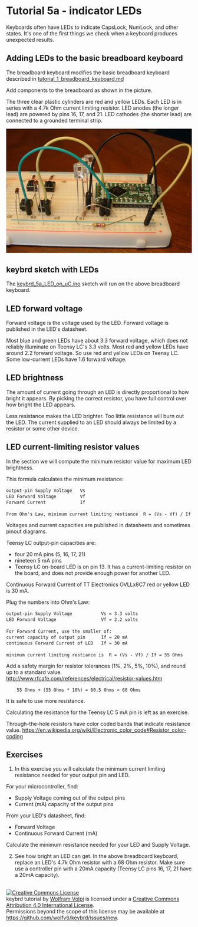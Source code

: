 Tutorial 5a - indicator LEDs
============================
Keyboards often have LEDs to indicate CapsLock, NumLock, and other states.
It's one of the first things we check when a keyboard produces unexpected results.

Adding LEDs to the basic breadboard keyboard
--------------------------------------------
The breadboard keyboard modifies the basic breadboard keyboard described in [tutorial_1_breadboard_keyboard.md](tutorial_1_breadboard_keyboard.md)

Add components to the breadboard as shown in the picture.

The three clear plastic cylinders are red and yellow LEDs.
Each LED is in series with a 4.7k Ohm current limiting resistor.
LED anodes (the longer lead) are powered by pins 16, 17, and 21.
LED cathodes (the shorter lead) are connected to a grounded terminal strip.

!["back"](keybrd_5a_LED_on_uC/back.JPG "back")

keybrd sketch with LEDs
-----------------------
The [keybrd_5a_LED_on_uC.ino](keybrd_5a_LED_on_uC/keybrd_5a_LED_on_uC.ino) sketch will run on the above breadboard keyboard.

LED forward voltage
-------------------
Forward voltage is the voltage used by the LED.
Forward voltage is published in the LED's datasheet.

Most blue and green LEDs have about 3.3 forward voltage, which does not reliably illuminate on Teensy LC's 3.3 volts.
Most red and yellow LEDs have around 2.2 forward voltage.
So use red and yellow LEDs on Teensy LC.
Some low-current LEDs have 1.6 forward voltage.

LED brightness
--------------
The amount of current going through an LED is directly proportional to how bright it appears.
By picking the correct resistor, you have full control over how bright the LED appears.

Less resistance makes the LED brighter.
Too little resistance will burn out the LED.
The current supplied to an LED should always be limited by a resistor or some other device.

LED current-limiting resistor values
------------------------------------
In the section we will compute the minimum resistor value for maximum LED brightness.

This formula calculates the minimum resistance:
```
output-pin Supply Voltage   Vs
LED Forward Voltage         Vf
Forward Current             If

From Ohm's Law, minimum current limiting restiance  R = (Vs - Vf) / If
```
Voltages and current capacities are published in datasheets and sometimes pinout diagrams.

Teensy LC output-pin capacities are:
* four 20 mA pins (5, 16, 17, 21)
* nineteen 5 mA pins
* Teensy LC on-board LED is on pin 13.
  It has a current-limiting resistor on the board, and does not provide enough power for another LED.

Continuous Forward Current of TT Electronics OVLLx8C7 red or yellow LED is 30 mA.

Plug the numbers into Ohm's Law:
```
output-pin Supply Voltage           Vs = 3.3 volts
LED Forward Voltage                 Vf = 2.2 volts

For Forward Current, use the smaller of: 
current capacity of output pin      If = 20 mA
continuous Forward Current of LED   If = 30 mA

minimum current limiting restiance is  R = (Vs - Vf) / If = 55 Ohms
```
Add a safety margin for resistor tolerances (1%, 2%, 5%, 10%), and round up to a standard value.
 http://www.rfcafe.com/references/electrical/resistor-values.htm

```
    55 Ohms + (55 Ohms * 10%) = 60.5 Ohms < 68 Ohms
```
It is safe to use more resistance.

Calculating the resistance for the Teensy LC 5 mA pin is left as an exercise.

Through-the-hole resistors have color coded bands that indicate resistance value.
 https://en.wikipedia.org/wiki/Electronic_color_code#Resistor_color-coding

Exercises
---------
1) In this exercise you will calculate the minimum current limiting resistance needed for your output pin and LED.

For your microcontroller, find:
* Supply Voltage coming out of the output pins
* Current (mA) capacity of the output pins

From your LED's  datasheet, find:
* Forward Voltage
* Continuous Forward Current (mA)

Calculate the minimum resistance needed for your LED and Supply Voltage.

2) See how bright an LED can get.
In the above breadboard keyboard, replace an LED's 4.7k Ohm resistor with a 68 Ohm resistor.
Make sure use a controller pin with a 20mA capacity (Teensy LC pins 16, 17, 21 have a 20mA capacity).

<br>
<a rel="license" href="https://creativecommons.org/licenses/by/4.0/"><img alt="Creative Commons License" style="border-width:0" src="https://licensebuttons.net/l/by/4.0/88x31.png" /></a><br /><span xmlns:dct="http://purl.org/dc/terms/" property="dct:title">keybrd tutorial</span> by <a xmlns:cc="https://creativecommons.org/ns" href="https://github.com/wolfv6/keybrd" property="cc:attributionName" rel="cc:attributionURL">Wolfram Volpi</a> is licensed under a <a rel="license" href="https://creativecommons.org/licenses/by/4.0/">Creative Commons Attribution 4.0 International License</a>.<br />Permissions beyond the scope of this license may be available at <a xmlns:cc="https://creativecommons.org/ns" href="https://github.com/wolfv6/keybrd/issues/new" rel="cc:morePermissions">https://github.com/wolfv6/keybrd/issues/new</a>.
